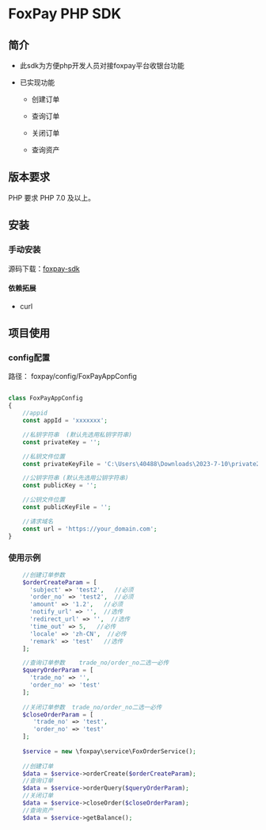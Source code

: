 #  FoxPay PHP SDK

## 简介

- 此sdk为方便php开发人员对接foxpay平台收银台功能

- 已实现功能

    - 创建订单

    - 查询订单

    - 关闭订单

    - 查询资产


## 版本要求

PHP 要求 PHP 7.0 及以上。


## 安装

### 手动安装

源码下载：[foxpay-sdk](https://github.com/dasen-software/foxpay-sdk.git )


#### 依赖拓展

- curl

## 项目使用

### config配置
路径：  foxpay/config/FoxPayAppConfig
```php

class FoxPayAppConfig
{
    //appid
    const appId = 'xxxxxxx';

    //私钥字符串  (默认先选用私钥字符串)
    const privateKey = '';

    //私钥文件位置
    const privateKeyFile = 'C:\Users\40488\Downloads\2023-7-10\private2.pem';

    //公钥字符串 (默认先选用公钥字符串)
    const publicKey = '';

    //公钥文件位置
    const publicKeyFile = '';

    //请求域名
    const url = 'https://your_domain.com';
}
```


### 使用示例

```php
    //创建订单参数   
    $orderCreateParam = [
      'subject' => 'test2',   //必须
      'order_no' => 'test2',  //必须
      'amount' => '1.2',   //必须
      'notify_url' => '',  //选传
      'redirect_url' => '',  //选传
      'time_out' => 5,   //必传
      'locale' => 'zh-CN',  //必传
      'remark' => 'test'   //选传
    ];

    //查询订单参数    trade_no/order_no二选一必传
    $queryOrderParam = [
      'trade_no' => '',    
      'order_no' => 'test'
    ];
    
    //关闭订单参数  trade_no/order_no二选一必传
    $closeOrderParam = [
       'trade_no' => 'test',
       'order_no' => 'test'
    ];
    
    $service = new \foxpay\service\FoxOrderService();
    
    //创建订单
    $data = $service->orderCreate($orderCreateParam);
    //查询订单
    $data = $service->orderQuery($queryOrderParam);
    //关闭订单
    $data = $service->closeOrder($closeOrderParam);
    //查询资产
    $data = $service->getBalance();

```

